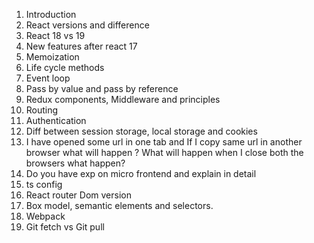 1. Introduction
2. React versions and difference
3. React 18 vs 19
4. New features after react 17
6. Memoization
7. Life cycle methods
9.  Event loop
10. Pass by value and pass by reference
11. Redux components, Middleware and principles
12. Routing
13. Authentication
14. Diff between session storage, local storage and cookies
15. I have opened some url in one tab and If I copy same url in another browser what will happen ? What will happen when I close both the browsers what happen?
16. Do you have exp on micro frontend and explain in detail
17. ts config
18. React router Dom version
19. Box model, semantic elements and selectors.
20. Webpack
21. Git fetch vs Git pull